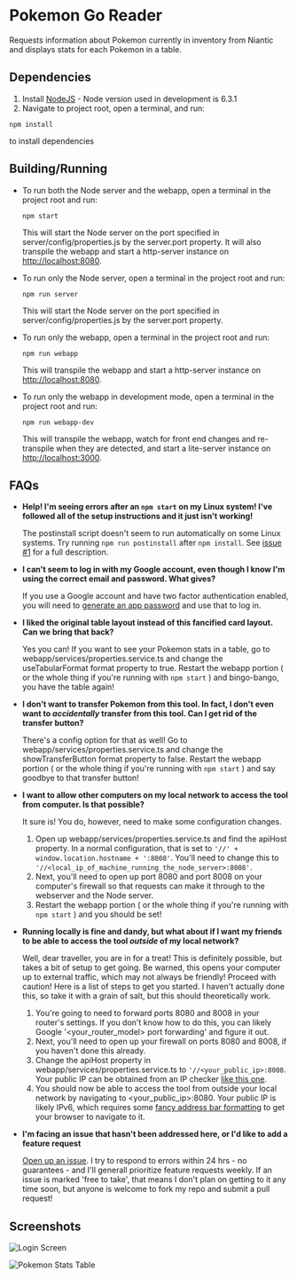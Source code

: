 Pokemon Go Reader
=================
Requests information about Pokemon currently in inventory from Niantic and displays stats for each Pokemon in a table.

Dependencies
------------
1. Install [NodeJS](https://nodejs.org/) - Node version used in development is 6.3.1
2. Navigate to project root, open a terminal, and run:

  `npm install` 

  to install dependencies

   
Building/Running
----------------
* To run both the Node server and the webapp, open a terminal in the project root and run:
  
  `npm start`

  This will start the Node server on the port specified in server/config/properties.js by the server.port property. It will also transpile the webapp and start a http-server instance on [http://localhost:8080](http://localhost:8080).

* To run only the Node server, open a terminal in the project root and run:

  `npm run server`

  This will start the Node server on the port specified in server/config/properties.js by the server.port property.

* To run only the webapp, open a terminal in the project root and run: 

  `npm run webapp`

  This will transpile the webapp and start a http-server instance on [http://localhost:8080](http://localhost:8080).

* To run only the webapp in development mode, open a terminal in the project root and run:

  `npm run webapp-dev`

  This will transpile the webapp, watch for front end changes and re-transpile when they are detected, and start a lite-server instance on [http://localhost:3000](http://localhost:3000).

FAQs
-----
* **Help! I'm seeing errors after an `npm start` on my Linux system! I've followed all of the setup instructions and it just isn't working!**

  The postinstall script doesn't seem to run automatically on some Linux systems. Try running `npm run postinstall` after `npm install`. See [issue #1](https://github.com/Eric-Carlton/PokemonGoReader/issues/1) for a full description.

* **I can't seem to log in with my Google account, even though I know I'm using the correct email and password. What gives?**

  If you use a Google account and have two factor authentication enabled, you will need to [generate an app password](https://security.google.com/settings/security/apppasswords) and use that to log in.

* **I liked the original table layout instead of this fancified card layout. Can we bring that back?**
  
    Yes you can! If you want to see your Pokemon stats in a table, go to webapp/services/properties.service.ts and change the useTabularFormat format property to true. Restart the webapp portion ( or the whole thing if you're running with `npm start` ) and bingo-bango, you have the table again!

* **I don't want to transfer Pokemon from this tool. In fact, I don't even want to *accidentally* transfer from this tool. Can I get rid of the transfer button?**

  There's a config option for that as well! Go to webapp/services/properties.service.ts and change the showTransferButton format property to false. Restart the webapp portion ( or the whole thing if you're running with `npm start` ) and say goodbye to that transfer button!

* **I want to allow other computers on my local network to access the tool from computer. Is that possible?**
  
  It sure is! You do, however, need to make some configuration changes. 

  1. Open up webapp/services/properties.service.ts and find the apiHost property. In a normal configuration, that is set to `'//' + window.location.hostname + ':8008'`. You'll need to change this to `'//<local_ip_of_machine_running_the_node_server>:8008'`. 
  2. Next, you'll need to open up port 8080 and port 8008 on your computer's firewall so that requests can make it through to the webserver and the Node server. 
  3. Restart the webapp portion ( or the whole thing if you're running with `npm start` ) and you should be set!

* **Running locally is fine and dandy, but what about if I want my friends to be able to access the tool *outside* of my local network?**
  
  Well, dear traveller, you are in for a treat! This is definitely possible, but takes a bit of setup to get going. Be warned, this opens your computer up to external traffic, which may not always be friendly! Proceed with caution! Here is a list of steps to get you started. I haven't actually done this, so take it with a grain of salt, but this should theoretically work.

  1. You're going to need to forward ports 8080 and 8008 in your router's settings. If you don't know how to do this, you can likely Google '<your_router_model> port forwarding' and figure it out.
  2. Next, you'll need to open up your firewall on ports 8080 and 8008, if you haven't done this already. 
  3. Change the apiHost property in webapp/services/properties.service.ts to `'//<your_public_ip>:8008`. Your public IP can be obtained from an IP checker [like this one](https://whatismyipaddress.com).
  4. You should now be able to access the tool from outside your local network by navigating to <your_public_ip>:8080. Your public IP is likely IPv6, which requires some [fancy address bar formatting](http://www.cyberciti.biz/faq/how-can-ipv6-address-used-with-webbrowser/) to get your browser to navigate to it. 

* **I'm facing an issue that hasn't been addressed here, or I'd like to add a feature request**

  [Open up an issue](https://github.com/Eric-Carlton/PokemonGoReader/issues). I try to respond to errors within 24 hrs - no guarantees - and I'll generall prioritize feature requests weekly. If an issue is marked 'free to take', that means I don't plan on getting to it any time soon, but anyone is welcome to fork my repo and submit a pull request!

Screenshots
-----------
![Login Screen](http://i.imgur.com/tCTIO5a.png "Login Screen")

![Pokemon Stats Table](http://i.imgur.com/eRLGmxJ.png "Pokemon Stats Table") 